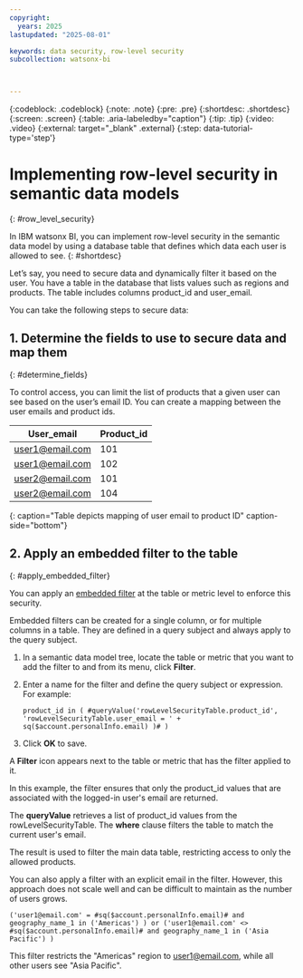 ```yaml
---
copyright:
  years: 2025
lastupdated: "2025-08-01"

keywords: data security, row-level security
subcollection: watsonx-bi



---
```


{:codeblock: .codeblock}
{:note: .note}
{:pre: .pre}
{:shortdesc: .shortdesc}
{:screen: .screen}
{:table: .aria-labeledby="caption"}
{:tip: .tip}
{:video: .video}
{:external: target="_blank" .external}
{:step: data-tutorial-type='step'}

# Implementing row-level security in semantic data models
{: #row_level_security}

In IBM watsonx BI, you can implement row-level security in the semantic data model by using a database table that defines which data each user is allowed to see. {: #shortdesc}

Let’s say, you need to secure data and dynamically filter it based on the user. You have a table in the database that lists values such as regions and products. The table includes columns product_id and user_email. 

You can take the following steps to secure data:
 
## 1. Determine the fields to use to secure data and map them
{: #determine_fields}

To control access, you can limit the list of products that a given user can see based on the user’s email ID. You can create a mapping between the user emails and product ids.

| User_email| Product_id |
|-------|-------------|
| user1@email.com | 101 |
| user1@email.com | 102 |
| user2@email.com | 101 |
| user2@email.com | 104|
{: caption="Table depicts mapping of user email to product ID" caption-side="bottom"}

## 2. Apply an embedded filter to the table
{: #apply_embedded_filter}

You can apply an [embedded filter](/docs/watsonx-bi?topic=watsonx-bi-model_filters) at the table or metric level to enforce this security.

Embedded filters can be created for a single column, or for multiple columns in a table. They are defined in a query subject and always apply to the query subject.


1. In a semantic data model tree, locate the table or metric that you want to add the filter to and from its menu, click **Filter**.

2. Enter a name for the filter and define the query subject or expression. For example:  

   ```
   product_id in ( #queryValue('rowLevelSecurityTable.product_id', 'rowLevelSecurityTable.user_email = ' + sq($account.personalInfo.email) )# )
   ```

3. Click **OK** to save. 

A **Filter** icon appears next to the table or metric that has the filter applied to it. 

In this example, the filter ensures that only the product_id values that are associated with the logged-in user's email are returned.

The **queryValue** retrieves a list of product_id values from the rowLevelSecurityTable. The **where** clause filters the table to match the current user's email.

The result is used to filter the main data table, restricting access to only the allowed products.

You can also apply a filter with an explicit email in the filter. However, this approach does not scale well and can be difficult to maintain as the number of users grows.

```
('user1@email.com' = #sq($account.personalInfo.email)# and geography_name_1 in ('Americas') ) or ('user1@email.com' <> #sq($account.personalInfo.email)# and geography_name_1 in ('Asia Pacific') )

```
This filter restricts the "Americas" region to user1@email.com, while all other users see "Asia Pacific". 

